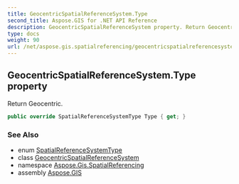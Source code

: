```yaml
---
title: GeocentricSpatialReferenceSystem.Type
second_title: Aspose.GIS for .NET API Reference
description: GeocentricSpatialReferenceSystem property. Return Geocentric
type: docs
weight: 90
url: /net/aspose.gis.spatialreferencing/geocentricspatialreferencesystem/type/
---
```

## GeocentricSpatialReferenceSystem.Type property

Return Geocentric.

```csharp
public override SpatialReferenceSystemType Type { get; }
```

### See Also

* enum [SpatialReferenceSystemType](../../spatialreferencesystemtype/)
* class [GeocentricSpatialReferenceSystem](../)
* namespace [Aspose.Gis.SpatialReferencing](../../geocentricspatialreferencesystem/)
* assembly [Aspose.GIS](../../../)


